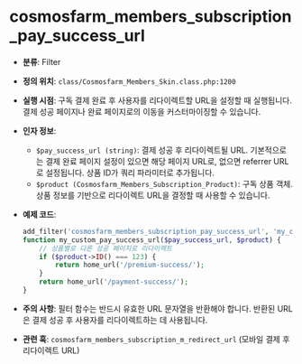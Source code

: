 # cosmosfarm_members_subscription_pay_success_url

- **분류**: Filter
- **정의 위치**: `class/Cosmosfarm_Members_Skin.class.php:1200`
- **실행 시점**: 구독 결제 완료 후 사용자를 리다이렉트할 URL을 설정할 때 실행됩니다. 결제 성공 페이지나 완료 페이지로의 이동을 커스터마이징할 수 있습니다.
- **인자 정보**:
  - `$pay_success_url (string)`: 결제 성공 후 리다이렉트될 URL. 기본적으로는 결제 완료 페이지 설정이 있으면 해당 페이지 URL로, 없으면 referrer URL로 설정됩니다. 상품 ID가 쿼리 파라미터로 추가됩니다.
  - `$product (Cosmosfarm_Members_Subscription_Product)`: 구독 상품 객체. 상품 정보를 기반으로 리다이렉트 URL을 결정할 때 사용할 수 있습니다.
- **예제 코드**:

  ```php
  add_filter('cosmosfarm_members_subscription_pay_success_url', 'my_custom_pay_success_url', 10, 2);
  function my_custom_pay_success_url($pay_success_url, $product) {
      // 상품별로 다른 성공 페이지로 리다이렉트
      if ($product->ID() === 123) {
          return home_url('/premium-success/');
      }
      return home_url('/payment-success/');
  }
  ```



- **주의 사항**: 필터 함수는 반드시 유효한 URL 문자열을 반환해야 합니다. 반환된 URL은 결제 성공 후 사용자를 리다이렉트하는 데 사용됩니다.
- **관련 훅**: `cosmosfarm_members_subscription_m_redirect_url` (모바일 결제 후 리다이렉트 URL)

